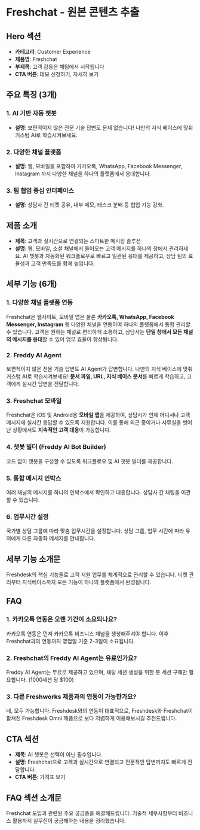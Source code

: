 # Freshchat - 원본 콘텐츠 추출

## Hero 섹션
- **카테고리**: Customer Experience
- **제품명**: Freshchat
- **부제목**: 고객 감동은 채팅에서 시작됩니다
- **CTA 버튼**: 데모 신청하기, 자세히 보기

## 주요 특징 (3개)

### 1. AI 기반 자동 챗봇
- **설명**: 보편적이지 않은 전문 기술 답변도 문제 없습니다! 나만의 지식 베이스에 맞춰 커스텀 AI로 학습시켜보세요.

### 2. 다양한 채널 플랫폼
- **설명**: 웹, 모바일을 포함하여 카카오톡, WhatsApp, Facebook Messenger, Instagram 까지 다양한 채널을 하나의 플랫폼에서 응대합니다.

### 3. 팀 협업 중심 인터페이스
- **설명**: 상담사 간 티켓 공유, 내부 메모, 태스크 분배 등 협업 기능 강화.

## 제품 소개
- **제목**: 고객과 실시간으로 연결되는 스마트한 메시징 솔루션
- **설명**: 웹, 모바일, 소셜 채널에서 들어오는 고객 메시지를 하나의 창에서 관리하세요. AI 챗봇과 자동화된 워크플로우로 빠르고 일관된 응대를 제공하고, 상담 팀의 효율성과 고객 만족도를 함께 높입니다.

## 세부 기능 (6개)

### 1. 다양한 채널 플랫폼 연동
Freshchat은 웹사이트, 모바일 앱은 물론 **카카오톡, WhatsApp, Facebook Messenger, Instagram** 등 다양한 채널을 연동하여 하나의 플랫폼에서 통합 관리할 수 있습니다. 고객은 원하는 채널로 편리하게 소통하고, 상담사는 **단일 창에서 모든 채널의 메시지를 응대**할 수 있어 업무 효율이 향상됩니다.

### 2. Freddy AI Agent
보편적이지 않은 전문 기술 답변도 AI Agent가 답변합니다. 나만의 지식 베이스에 맞춰 커스텀 AI로 학습시켜보세요! **문서 파일, URL, 지식 베이스 문서**를 빠르게 학습하고, 고객에게 실시간 답변을 전달합니다.

### 3. Freshchat 모바일
Freshchat은 iOS 및 Android용 **모바일 앱**을 제공하여, 상담사가 언제 어디서나 고객 메시지에 실시간 응답할 수 있도록 지원합니다. 이를 통해 외근 중이거나 사무실을 벗어난 상황에서도 **지속적인 고객 대응**이 가능합니다.

### 4. 챗봇 빌더 (Freddy AI Bot Builder)
코드 없이 챗봇을 구성할 수 있도록 워크플로우 및 AI 챗봇 빌더를 제공합니다.

### 5. 통합 메시지 인박스
여러 채널의 메시지를 하나의 인박스에서 확인하고 대응합니다. 상담사 간 채팅을 이관할 수 있습니다.

### 6. 업무시간 설정
국가별 상담 그룹에 따라 맞춤 업무시간을 설정합니다. 상담 그룹, 업무 시간에 따라 유저에게 다른 자동화 메세지를 안내합니다.

## 세부 기능 소개문
Freshdesk의 핵심 기능들로 고객 지원 업무를 체계적으로 관리할 수 있습니다. 티켓 관리부터 지식베이스까지 모든 기능이 하나의 플랫폼에서 완성됩니다.

## FAQ

### 1. 카카오톡 연동은 오랜 기간이 소요되나요?
카카오톡 연동은 먼저 카카오톡 비즈니스 채널을 생성해주셔야 합니다. 이후 Freshchat과의 연동까지 영업일 기준 2-3일이 소요됩니다.

### 2. Freshchat의 Freddy AI Agent는 유료인가요?
Freddy AI Agent는 무료로 제공하고 있으며, 채팅 세션 생성을 위한 봇 세션 구매만 필요합니다. (1000세션 당 $100)

### 3. 다른 Freshworks 제품과의 연동이 가능한가요?
네, 모두 가능합니다. Freshdesk와의 연동이 대표적으로, Freshdesk와 Freshchat이 합쳐진 Freshdesk Omni 제품으로 보다 저렴하게 이용해보시길 추천드립니다.

## CTA 섹션
- **제목**: AI 챗봇은 선택이 아닌 필수입니다.
- **설명**: Freshchat으로 고객과 실시간으로 연결되고 전문적인 답변까지도 빠르게 전달합니다.
- **CTA 버튼**: 가격표 보기

## FAQ 섹션 소개문
Freshchat 도입과 관련된 주요 궁금증을 해결해드립니다. 기술적 세부사항부터 비즈니스 활용까지 실무진이 궁금해하는 내용을 정리했습니다.